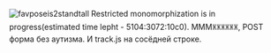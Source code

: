 ![favposeis2standtall](https://user-images.githubusercontent.com/90988117/138847337-c3a242a3-303e-4c76-a2b9-0929a61a7510.jpg)
Restricted monomorphization is in progress(estimated time lepht - 5104:3072:10c0).
МММ🝏🝏🝏🝏🝏🝏, POST форма без аутизма. И track.js на сосёдней строке.
